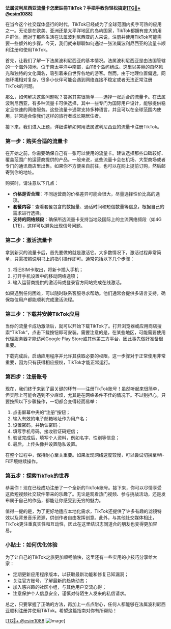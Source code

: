 **法属波利尼西亚流量卡怎麽註冊TikTok？手把手教你轻松搞定[[TG💪+ @esim1088](https://t.me/s/esim1088)]**

在当今这个社交媒体盛行的时代，TikTok已经成为了全球范围内炙手可热的应用之一。无论是在欧美、亚洲还是太平洋地区的岛屿国家，TikTok都拥有庞大的用户群体。而对于那些生活在法属波利尼西亚的人来说，注册并使用TikTok可能需要一些额外的步骤。今天，我们就来聊聊如何通过一张法属波利尼西亚的流量卡顺利注册和使用TikTok。

首先，让我们了解一下法属波利尼西亚的基本情况。法属波利尼西亚是由法国管辖的一个海外领地，位于南太平洋中南部，由118个岛屿组成。这里以美丽的自然风光和独特的文化闻名，吸引着来自世界各地的游客。然而，由于地理位置偏远，网络环境相对复杂，很多小伙伴可能会遇到网络连接不稳定或者无法正常注册TikTok的问题。

那么，如何解决这些问题呢？答案其实很简单——选择一张适合的流量卡。在法属波利尼西亚，有多种流量卡可供选择，其中一些专门为国际用户设计，能够提供稳定且快速的网络服务。这些流量卡通常支持多种语言，并且可以在全球范围内使用，非常适合像我们这样的旅行者或长期居住者。

接下来，我们进入正题，详细讲解如何用法属波利尼西亚的流量卡注册TikTok。

### **第一步：购买合适的流量卡**

在开始之前，你需要确保自己有一张可以使用的流量卡。建议选择那些口碑较好、覆盖范围广的运营商提供的产品。一般来说，这些流量卡会在机场、大型商场或者专门的通讯商店里出售。如果你不方便亲自前往，也可以在网上提前订购，然后邮寄到你的地址。

购买时，请注意以下几点：
- **价格是否合理**：不同运营商的价格差异可能会很大，尽量选择性价比高的选项。
- **套餐内容**：查看套餐包含的数据量、通话时间和短信数量等信息，根据自己的需求进行选择。
- **支持的网络频段**：确保所选流量卡支持当地及国际上的主流网络频段（如4G LTE），这样可以避免出现信号问题。

### **第二步：激活流量卡**

拿到新买的流量卡后，首先要做的就是激活它。大多数情况下，激活过程非常简单，只需按照说明书上的指引操作即可。通常包括以下几个步骤：
1. 将旧SIM卡取出，将新卡插入手机；
2. 打开手机设置中的移动网络选项；
3. 输入运营商提供的激活码或登录官方网站完成在线激活。

如果遇到任何困难，可以随时联系客服寻求帮助。他们通常会提供多语言支持，确保每位用户都能顺利完成激活流程。

### **第三步：下载并安装TikTok应用**

当你的流量卡成功激活后，就可以开始下载TikTok了。打开浏览器或应用商店搜索“TikTok”，点击下载按钮即可安装。需要注意的是，在某些地区，可能需要使用代理服务器才能访问Google Play Store或其他第三方平台，因此事先做好准备很重要。

下载完成后，启动应用程序并允许其获取必要的权限。这一步骤对于正常使用非常重要，因为只有获得相应授权，TikTok才能正常运行。

### **第四步：注册账号**

现在，我们终于来到了最关键的环节——注册TikTok账号！虽然听起来很简单，但实际上可能会遇到不少麻烦，尤其是在网络条件不佳的情况下。不过别担心，只要按照以下步骤操作，一切都会变得轻而易举：

1. 点击屏幕中央的“注册”按钮；
2. 输入有效的电子邮箱地址作为用户名；
3. 设置密码，并确认密码；
4. 填写手机号码，接收验证码短信；
5. 验证完成后，填写个人资料，例如名字、性别等信息；
6. 最后，上传头像并设置隐私设置。

在整个过程中，保持耐心至关重要。如果发现网络速度较慢，可以尝试切换至Wi-Fi环境继续操作。

### **第五步：探索TikTok的世界**

恭喜你！现在已经成功注册了一个全新的TikTok账号。接下来，你可以尽情享受这款短视频社交软件带来的乐趣了。无论是观看热门视频、参与挑战活动，还是发布属于自己的作品，都能让你感受到无穷的魅力。

值得一提的是，为了更好地适应本地化需求，TikTok还提供了许多有趣的滤镜特效以及背景音乐资源，供创作者自由发挥创意。此外，与其他社交媒体相比，TikTok更注重真实性和互动性，因此在这里结识志同道合的朋友也变得更加容易。

### **小贴士：如何优化体验**

为了让自己的TikTok之旅更加顺畅愉快，这里还有一些实用的小技巧分享给大家：
- 定期更新应用程序版本，以获取最新功能和修复已知漏洞；
- 关注官方账号，了解最新的趋势动态；
- 加入感兴趣的社区小组，与其他用户交流心得；
- 注意保护个人信息安全，谨慎对待陌生人发来的私信请求。

总之，只要掌握了正确的方法，再加上一点点耐心，任何人都能够在法属波利尼西亚顺利注册并使用TikTok。希望这篇指南对你有所帮助！

[[TG💪+ @esim1088](https://t.me/s/esim1088) ![Image](https://i.postimg.cc/4NQfJmqS/Snipaste-2025-05-13-00-14-12.png)]